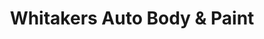 ---
title: "Whitakers Auto Body & Paint"
url: /lakeway/whitakers-auto-body-and-paint/
shop: car repair
---